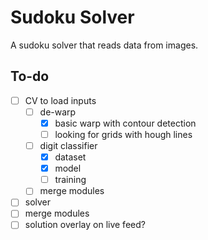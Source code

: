 # Sudoku Solver
A sudoku solver that reads data from images.

## To-do
- [ ] CV to load inputs
	- [ ] de-warp
		- [x] basic warp with contour detection
		- [ ] looking for grids with hough lines
	- [ ] digit classifier
		- [x] dataset
		- [x] model
		- [ ] training
	- [ ] merge modules
- [ ] solver
- [ ] merge modules
- [ ] solution overlay on live feed?
